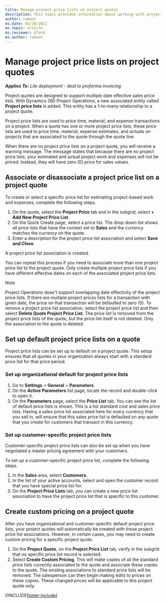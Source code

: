 ```yaml
---
title: Manage project price lists on project quotes 
description: This topic provides information about working with project price lists on quotes.
author: rumant
ms.date: 03/30/2021
ms.topic: article
ms.reviewer: kfend 
ms.author: rumant
---
```


# Manage project price lists on project quotes 

_**Applies To:** Lite deployment - deal to proforma invoicing_

Project quotes are designed to support multiple date effective sales price lists. With Dynamics 365 Project Operations, a new associated entity called **Project price lists** is added. This entity has a 1-to-many relationship to a project quote.

Project price lists are used to price time, material, and expense transactions on a project. When a quote has one or more project price lists, these price lists are used to price time, material, expense estimates, and actuals on projects that are associated to the quote through the quote line.

When there are no project price lists on a project quote, you will receive a warning message. The message states that because there are no project price lists, your estimated and actual project work and expenses will not be priced. Instead, they will have zero (0) price for sales values.

## Associate or disassociate a project price list on a project quote

To create or select a specific price list for estimating project-based work and expenses, complete the following steps.

1. On the quote, select the **Project Price** tab and in the subgrid, select **+ Add New Project Price List**.
2. On the Quick Create page, select a price list. The drop-down list shows all price lists that have the context set to **Sales** and the currency matches the currency on the quote.
4. Enter a description for the project price list association and select **Save and Close**.

A project price list association is created.

You can repeat this process if you need to associate more than one project price list to the project quote. Only create multiple project price lists if you have different effective dates on each of the associated project price lists.

> [!NOTE]
> Project Operations does't support overlapping date effectivity of the project price lists. If there are multiple project prices lists for a transaction with given date, the price on that transaction will be defaulted to zero (0).
To remove a project price list association, select the project price list and then select **Delete Quote Project Price List**. The price list is removed from the project price lists of the quote, but the price list itself is not deleted. Only the association to the quote is deleted.

## Set up default project price lists on a quote

Project price lists can be set up to default on a project quote. This setup ensures that all quotes in your organization always start with a standard price list for that price period.

### Set up organizational default for project price lists

1. Go to **Settings** > **General** > **Parameters**.
2. On the **Active Parameters** list page, locate the record and double-click to open it. 
3. On the **Parameters** page, select the **Price List** tab. You can see the list of default price lists is shown. This is a list standard cost and sales price lists. Having a sales price list associated here for every currency that you sell in, will ensure that this sales price list is defaulted on any quote that you create for customers that transact in this currency.

### Set up customer-specific project price lists

Customer-specific project price lists can also be set up when you have negotiated a master pricing agreement with your customers.

To set up a customer-specific project price list, complete the following steps.

1. In the **Sales** area, select **Customers**.
2. In the list of your active accounts, select and open the customer record that you have special price list for.
3. On the **Project Price Lists** tab, you can create a new price list association to have the project price list that is specific to this customer.

## Create custom pricing on a project quote

After you have organizational and customer-specific default project price lists, your project quotes will automatically be created with these project price list associations. However, in certain cases, you may need to create custom pricing for a specific project quote. 

1. On the **Project Quote**, on the **Project Price List** tab, verify in the subgrid that no specific price list record is selected.
2. Select **Create Custom Pricing**. This will make copies of all the standard price lists currently associated to the quote and associate these copies to the quote. The existing associations to standard price lists will be removed. The salesperson can then begin making edits to prices on these copies. These changed prices will be applicable to this project quote only.


[!INCLUDE[footer-include](../../includes/footer-banner.md)]
